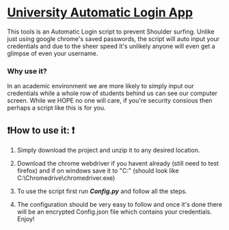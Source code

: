 <h1><u>University Automatic Login App</u></h1>
This tools is an Automatic Login script to prevent Shoulder surfing. Unlike just using google chrome's saved passwords, the script will auto input your credentials and due to the sheer speed it's unlikely anyone will even get a glimpse of even your username.
  <h3>Why use it?</h3>
  In an academic environment we are more likely to simply input our credentials while a whole row of students behind us can see our computer screen. While we HOPE no one   will care, if you're security consious then perhaps a script like this is for you.

<h2>❗How to use it: ❗</h2>

1. Simply download the project and unzip it to any desired location.

2. Download the chrome webdriver if you havent already (still need to test firefox) and if on windows save it to "C:\" (should look like C:\Chromedrive\chromedriver.exe)

3. To use the script first run <em><b>Config.py</b></em> and follow all the steps.

4. The configuration should be very easy to follow and once it's done there will be an encrypted Config.json file which contains your credentials.
Enjoy!

